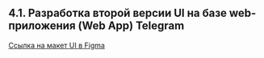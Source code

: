 ## 4.1. Разработка второй версии UI на базе web-приложения (Web App) Telegram

[Ссылка на макет UI в Figma](https://www.figma.com/file/GktjypdMxgM6XuNBU4EkBx/s21_booking_bot?node-id=25%3A1732)
